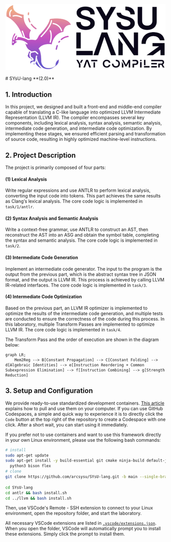 <p align="center">
  <img width="512" src="docs/logo/SYsU-lang-LOGO.png">
</p>
# SYsU-lang **(2.0)**

## 1. Introduction

In this project, we designed and built a front-end and middle-end compiler capable of translating a C-like language into optimized LLVM Intermediate Representation (LLVM IR). The compiler encompasses several key components, including lexical analysis, syntax analysis, semantic analysis, intermediate code generation, and intermediate code optimization. By implementing these stages, we ensured efficient parsing and transformation of source code, resulting in highly optimized machine-level instructions.

## 2. Project Description

The project is primarily composed of four parts:

#### (1) Lexical Analysis

Write regular expressions and use ANTLR to perform lexical analysis, converting the input code into tokens. This part achieves the same results as Clang‘s lexical analysis. The core code logic is implemented in `task/1/antlr`.

#### (2) Syntax Analysis and Semantic Analysis

Write a context-free grammar, use ANTLR to construct an AST, then reconstruct the AST into an ASG and obtain the symbol table, completing the syntax and semantic analysis. The core code logic is implemented in `task/2`.

#### (3) Intermediate Code Generation

Implement an intermediate code generator. The input to the program is the output from the previous part, which is the abstract syntax tree in JSON format, and the output is LLVM IR. This process is achieved by calling LLVM IR-related interfaces. The core code logic is implemented in `task/3`.

#### (4) Intermediate Code Optimization

Based on the previous part, an LLVM IR optimizer is implemented to optimize the results of the intermediate code generation, and multiple tests are conducted to ensure the correctness of the code during this process. In this laboratory, multiple Transform Passes are implemented to optimize LLVM IR. The core code logic is implemented in `task/4`.

The Transform Pass and the order of execution are shown in the diagram below:

```mermaid
graph LR;
    Mem2Reg --> B[Constant Propagation] --> C[Constant Folding] --> d[Algebraic Identities] --> e[Instruction Reordering + Common Subexpression Elimination] --> f[Instruction Combining] --> g[Strength Reduction]

```

## 3. Setup and Configuration

We provide ready-to-use standardized development containers. [This article](https://arcsysu.github.io/SYsU-lang2/#/introduction/environment) explains how to pull and use them on your computer. If you can use GitHub Codespaces, a simple and quick way to experience it is to directly click the `Code` button at the top right of the repository to create a Codespace with one click. After a short wait, you can start using it immediately.

If you prefer not to use containers and want to use this framework directly in your own Linux environment, please use the following bash commands:

```bash
# install
sudo apt-get update
sudo apt-get install -y build-essential git cmake ninja-build default-jdk \
  python3 bison flex
# clone
git clone https://github.com/arcsysu/SYsU-lang.git -b main --single-branch --depth 1

cd SYsU-lang
cd antlr && bash install.sh
cd ../llvm && bash install.sh
```

Then, use VSCode's Remote - SSH extension to connect to your Linux environment, open the repository folder, and start the laboratory.

All necessary VSCode extensions are listed in [`.vscode/extensions.json`](.vscode/extensions.json). When you open the folder, VSCode will automatically prompt you to install these extensions. Simply click the prompt to install them.
